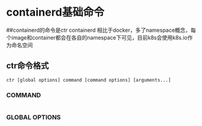 # containerd基础命令
##containerd的命令是ctr
containerd 相比于docker，多了namespace概念，每个image和container都会在各自的namespace下可见，目前k8s会使用k8s.io作为命名空间

## ctr命令格式

```
ctr [global options] command [command options] [arguments...]
```
### COMMAND
```
```
### GLOBAL OPTIONS
```
```




